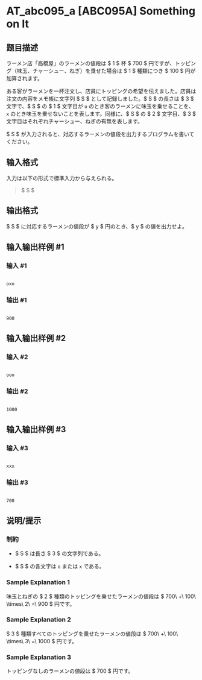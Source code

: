 # AT_abc095_a [ABC095A] Something on It

## 题目描述

[problemUrl]: https://atcoder.jp/contests/abc095/tasks/abc095_a

ラーメン店「高橋屋」のラーメンの値段は $ 1 $ 杯 $ 700 $ 円ですが、トッピング（味玉、チャーシュー、ねぎ）を乗せた場合は $ 1 $ 種類につき $ 100 $ 円が加算されます。

ある客がラーメンを一杯注文し、店員にトッピングの希望を伝えました。店員は注文の内容をメモ帳に文字列 $ S $ として記録しました。$ S $ の長さは $ 3 $ 文字で、$ S $ の $ 1 $ 文字目が `o` のとき客のラーメンに味玉を乗せることを、`x` のとき味玉を乗せないことを表します。同様に、$ S $ の $ 2 $ 文字目、$ 3 $ 文字目はそれぞれチャーシュー、ねぎの有無を表します。

$ S $ が入力されると、対応するラーメンの値段を出力するプログラムを書いてください。

## 输入格式

入力は以下の形式で標準入力から与えられる。

> $ S $

## 输出格式

$ S $ に対応するラーメンの値段が $ y $ 円のとき、$ y $ の値を出力せよ。

## 输入输出样例 #1

### 输入 #1

```
oxo
```

### 输出 #1

```
900
```

## 输入输出样例 #2

### 输入 #2

```
ooo
```

### 输出 #2

```
1000
```

## 输入输出样例 #3

### 输入 #3

```
xxx
```

### 输出 #3

```
700
```

## 说明/提示

### 制約

- $ S $ は長さ $ 3 $ の文字列である。
- $ S $ の各文字は `o` または `x` である。

### Sample Explanation 1

味玉とねぎの $ 2 $ 種類のトッピングを乗せたラーメンの値段は $ 700\ +\ 100\ \times\ 2\ =\ 900 $ 円です。

### Sample Explanation 2

$ 3 $ 種類すべてのトッピングを乗せたラーメンの値段は $ 700\ +\ 100\ \times\ 3\ =\ 1000 $ 円です。

### Sample Explanation 3

トッピングなしのラーメンの値段は $ 700 $ 円です。